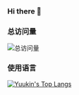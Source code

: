 ### Hi there 👋
### 总访问量
![总访问量](https://komarev.com/ghpvc/?username=Horo-Holo&color=green)
<br>

### 使用语言
[![Yuukin's Top Langs](https://github-readme-stats.vercel.app/api/top-langs/?username=Horo-Holo)](https://github.com/Horo-Holo)

